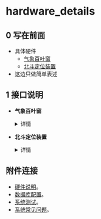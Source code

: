 # hardware_details

## 0 写在前面
- 具体硬件
  - [气象百叶窗](.books/HS6601.pdf)
  - [北斗定位装置](.books/JXBS-3001-BYX.doc)
- 这边只做简单表述

## 1 接口说明
- **气象百叶窗**
    <details>
    <summary>详情</summary>  
        
    xxx
    </details>

- **北斗定位装置**
    <details>
    <summary>详情</summary>  
        
    xxx
    </details>


## 附件连接
- [硬件说明](./hw_details.md)。
- [数据库配置](./db_config.md)。
- [系统测试](./system_test.md)。
- [系统常见问题](./Q&A.md)。


